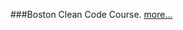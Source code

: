 ###Boston Clean Code Course.
[more...](https://www.eventbrite.com/e/2-days-of-clean-code-in-boston-registration-34834862010)